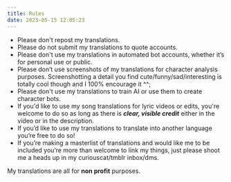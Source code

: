 ```yaml
---
title: Rules
date: 2023-05-15 12:05:23
---
```


- Please don't repost my translations.
- Please do not submit my translations to quote accounts.
- Please don't use my translations in automated bot accounts, whether it’s for personal use or public.
- Please don’t use screenshots of my translations for character analysis purposes. Screenshotting a detail you find cute/funny/sad/interesting is totally cool though and I 100% encourage it ^^;
- Please don't use my translations to train AI or use them to create character bots.
- If you'd like to use my song translations for lyric videos or edits, you're welcome to do so as long as there is ***clear, visible credit*** either in the video or in the description.
- If you’d like to use my translations to translate into another language you’re free to do so!
- If you’re making a masterlist of translations and would like me to be included you’re more than welcome to link my things, just please shoot me a heads up in my curiouscat/tmblr inbox/dms.

My translations are all for **non profit** purposes.